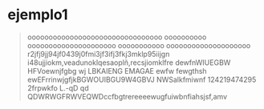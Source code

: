 # ejemplo1
> oooooooooooooooooooooooooooooooo
> oooooooooo  ooooooooooooooooooooo
> ooooooooooo  oooooooooooooooooooo
> r2jfj9jj94jf0439j0fmi3jf3ifj3fkj3mklp95iijgn
> i48ujjiokm,veadunoklqesaoplñ,recsjiomklfre
dewfnWIUEGBW HFVoewnjfgbg wj LBKAIENG EMAGAE
ewfw
fewgthsh
ewEFrrinwjgfjkBGWOUIBGU9W4GBVJ NWSalkfmiwnf
124219474295
> 2frpwkfo  L.-qD
> qd
> QDWRWGFRWVEQWDccfbgtrereeeewugfuiwbnfiahsjsf,amv  
